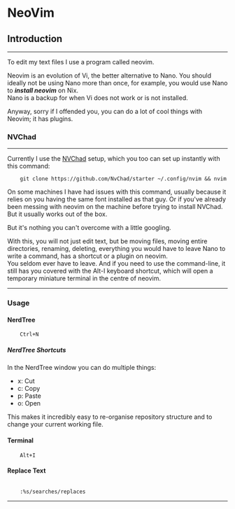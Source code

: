 # NeoVim

## Introduction
---

To edit my text files I use a program called neovim.

Neovim is an evolution of Vi, the better alternative to Nano.
You should ideally not be using Nano more than once, for example, you would use Nano to ***install neovim*** on Nix. <br>
Nano is a backup for when Vi does not work or is not installed.

Anyway, sorry if I offended you, you can do a lot of cool things with Neovim; it has plugins.



### NVChad
---

Currently I use the [NVChad](https://nvchad.com/docs/quickstart/install) setup, which you too can set up instantly with this command:

```
    git clone https://github.com/NvChad/starter ~/.config/nvim && nvim

```

On some machines I have had issues with this command, usually because it relies on you having the same font installed as that guy.  Or if you've already been messing with neovim on the machine before trying to install NVChad. <br> 
But it usually works out of the box.

But it's nothing you can't overcome with a little googling.

With this, you will not just edit text, but be moving files, moving entire directories, renaming, deleting, everything you would have to leave Nano to write a command, has a shortcut or a plugin on neovim. <br>
You seldom ever have to leave.  And if you need to use the command-line, it still has you covered with the Alt-I keyboard shortcut, which will open a temporary miniature terminal in the centre of neovim.

---

### Usage

#### NerdTree

```
    Ctrl+N

```
##### NerdTree Shortcuts

In the NerdTree window you can do multiple things:

 - x: Cut 
 - c: Copy
 - p: Paste
 - o: Open

This makes it incredibly easy to re-organise repository structure and to change your current working file.

#### Terminal

```
    Alt+I

```

#### Replace Text

```

    :%s/searches/replaces

```

---
